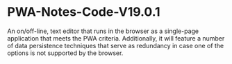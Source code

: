 # PWA-Notes-Code-V19.0.1
An on/off-line, text editor that runs in the browser as a single-page application that meets the PWA criteria. Additionally, it will feature a number of data persistence techniques that serve as redundancy in case one of the options is not supported by the browser.
